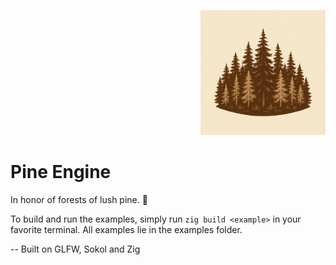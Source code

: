 <!-- ![pine-engine-logo](pine-engine-logo.png) -->

<p align="right">
    <kbd>
        <img src="pine-engine-logo.png" alt="pine engine logo" width="200"/>
    </kbd>
</p>

# Pine Engine

In honor of forests of lush pine. 🌿

To build and run the examples, simply run `zig build <example>` in your favorite terminal. All examples lie in the examples folder.

-- Built on GLFW, Sokol and Zig
